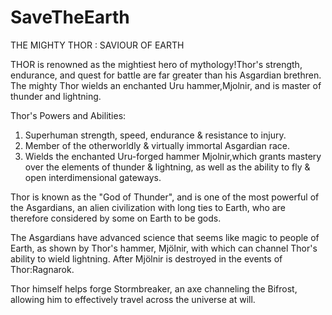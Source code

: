# SaveTheEarth

THE MIGHTY THOR : SAVIOUR OF EARTH

 THOR is renowned as the mightiest hero
 of mythology!Thor's strength, endurance,
 and quest for battle are far greater 
 than his Asgardian brethren. The mighty 
 Thor wields an enchanted Uru hammer,Mjolnir, 
 and is master of thunder and lightning.

 Thor's Powers and Abilities:

 1. Superhuman strength, speed, endurance & 
    resistance to injury.
 2. Member of the otherworldly & virtually 
    immortal Asgardian race.
 3. Wields the enchanted Uru-forged hammer 
    Mjolnir,which grants mastery over the 
    elements of thunder & lightning, as well as 
    the ability to fly & open interdimensional
    gateways.

   Thor is known as the "God of Thunder", and 
   is one of the most powerful of the Asgardians,
   an alien civilization with long ties to Earth, 
   who are therefore considered by some on Earth 
   to be gods.
   
   The Asgardians have advanced science that 
   seems like magic to people of Earth, as shown
   by Thor's hammer, Mjölnir, with which can 
   channel Thor's ability to wield lightning. 
   After Mjölnir is destroyed in the events of 
   Thor:Ragnarok.

   Thor himself helps forge Stormbreaker, an axe 
   channeling the Bifrost, allowing him to 
   effectively travel across the universe at 
   will.
